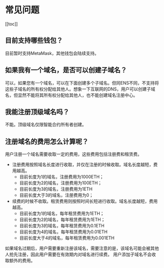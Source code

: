 # 常见问题

[[toc]]

## 目前支持哪些钱包？

目前暂时支持MetaMask，其他钱包会陆续支持。

## 如果我有一个域名，是否可以创建子域名？

可以，如果您有一个域名，可以在下面创建多个子域名。但同ENS不同，不支持将这些子域名的所有权分配给其他人。想象一下互联网的DNS，用户可以创建子域名，但显然不能将其所有权分配给其他人，也不能创建域名注册中心。

## 我能注册顶级域名吗？

不能。顶级域名仅限智能合约所有者创建。

## 注册域名的费用怎么计算呢？

用户注册一个域名需要收取一定的费用，这些费用包括注册费和租赁费。

* 注册费用按照域名长度进行收取，并仅在注册的时候收取。域名长度越短，费用越高。
  * 目前长度为1的域名，注册费用为1000ETH；
  * 目前长度为2的域名，注册费用为100ETH；
  * 目前长度为3的域名，注册费用为1ETH
  * 目前长度大于3的域名，注册费用为0；
* 续费的时候不收取。租赁费用则按照时间长短进行收取。域名长度越短，费用越高。
  * 目前长度为1的域名，每年租赁费用为1ETH；
  * 目前长度为2的域名，每年租赁费用为1ETH；
  * 目前长度为3的域名，每年租赁费用为0.1ETH
  * 目前长度为4的域名，每年租赁费用为0.01ETH
  * 目前长度大于4的域名，每年租赁费用为0.001ETH

如果域名过期后，用户需要重新注册该域名，需要注意的是，该域名可能会被其他人抢先注册，因此用户需要在有效期内对域名进行续费。
用户添加子域名不会收取额外的费用。
